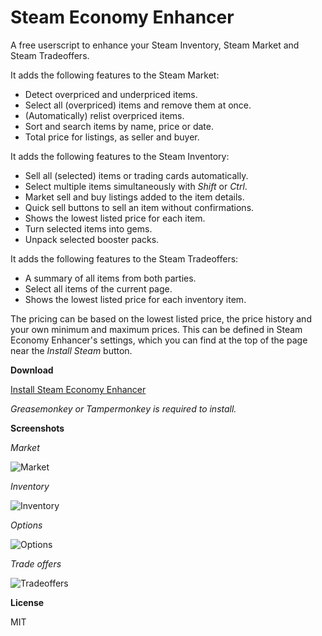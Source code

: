 # Steam Economy Enhancer

A free userscript to enhance your Steam Inventory, Steam Market and Steam Tradeoffers.

It adds the following features to the Steam Market:

*    Detect overpriced and underpriced items.
*    Select all (overpriced) items and remove them at once.
*    (Automatically) relist overpriced items.
*    Sort and search items by name, price or date.
*    Total price for listings, as seller and buyer.

It adds the following features to the Steam Inventory:

*    Sell all (selected) items or trading cards automatically.
*    Select multiple items simultaneously with *Shift* or *Ctrl*.
*    Market sell and buy listings added to the item details.
*    Quick sell buttons to sell an item without confirmations.
*    Shows the lowest listed price for each item.
*    Turn selected items into gems.
*    Unpack selected booster packs.

It adds the following features to the Steam Tradeoffers:

*    A summary of all items from both parties.
*    Select all items of the current page.
*    Shows the lowest listed price for each inventory item.

The pricing can be based on the lowest listed price, the price history and your own minimum and maximum prices.
This can be defined in Steam Economy Enhancer's settings, which you can find at the top of the page near the *Install Steam* button.

**Download**

[Install Steam Economy Enhancer](https://raw.githubusercontent.com/Nuklon/Steam-Economy-Enhancer/master/code.user.js)

*Greasemonkey or Tampermonkey is required to install.*

**Screenshots**


*Market*

![Market](http://i.imgur.com/cQx5J9e.png)


*Inventory*

![Inventory](http://i.imgur.com/9BuLN78.png)


*Options*

![Options](http://i.imgur.com/eShpvEO.png)


*Trade offers*

![Tradeoffers](http://i.imgur.com/vdVeXHi.png)

**License**

MIT
